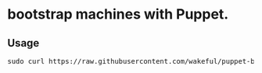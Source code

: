 # bootstrap machines with Puppet.

## Usage
<pre>
sudo curl https://raw.githubusercontent.com/wakeful/puppet-bootstrap/master/rhel7.sh | sh
</pre>

